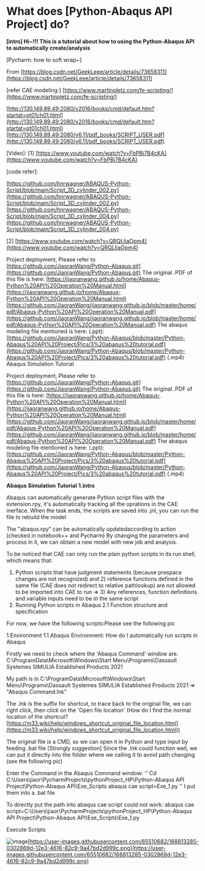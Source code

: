 # What does [Python-Abaqus API Project] do?

 **[intro] Hi~!!! This is a tutorial about how to using the Python-Abaqus API to automatically create/analysis**

[Pycharm: how to soft wrap~]

From [https://blog.csdn.net/GeekLeee/article/details/73658311](https://blog.csdn.net/GeekLeee/article/details/73658311)

[refer CAE modeling:] [https://www.martinpletz.com/fe-scripting/](https://www.martinpletz.com/fe-scripting/)

[http://130.149.89.49:2080/v2016/books/cmd/default.htm?startat=pt01ch01.html](http://130.149.89.49:2080/v2016/books/cmd/default.htm?startat=pt01ch01.html) [http://130.149.89.49:2080/v6.11/pdf_books/SCRIPT_USER.pdf](http://130.149.89.49:2080/v6.11/pdf_books/SCRIPT_USER.pdf)

[Video]: [1] [https://www.youtube.com/watch?v=FbPBj7B4cKA](https://www.youtube.com/watch?v=FbPBj7B4cKA)

[code refer]:

[https://github.com/hnrwagner/ABAQUS-Python-Script/blob/main/Script_3D_cylinder_002.py](https://github.com/hnrwagner/ABAQUS-Python-Script/blob/main/Script_3D_cylinder_002.py) [https://github.com/hnrwagner/ABAQUS-Python-Script/blob/main/Script_3D_cylinder_004.py](https://github.com/hnrwagner/ABAQUS-Python-Script/blob/main/Script_3D_cylinder_004.py)

[2] [https://www.youtube.com/watch?v=QRQLliaOpm4](https://www.youtube.com/watch?v=QRQLliaOpm4)

Project deployment, Please refer to [https://github.com/JiaoranWang/Python-Abaqus.git](https://github.com/JiaoranWang/Python-Abaqus.git) The original .PDF of this file is here: [https://jiaoranwang.github.io/home/Abaqus-Python%20API%20Operation%20Manual.html](https://jiaoranwang.github.io/home/Abaqus-Python%20API%20Operation%20Manual.html) [https://github.com/JiaoranWang/jiaoranwang.github.io/blob/master/home/pdf/Abaqus-Python%20API%20Operation%20Manual.pdf](https://github.com/JiaoranWang/jiaoranwang.github.io/blob/master/home/pdf/Abaqus-Python%20API%20Operation%20Manual.pdf) The abaqus modeling file mentioned is here: (.ppt): [https://github.com/JiaoranWang/Python-Abaqus/blob/master/Python-Abaqus%20API%20Project/Pics/3%20abaqus%20tutorial.pdf](https://github.com/JiaoranWang/Python-Abaqus/blob/master/Python-Abaqus%20API%20Project/Pics/3%20abaqus%20tutorial.pdf) (.mp4) Abaqus Simulation Tutorial

Project deployment, Please refer to [https://github.com/JiaoranWang/Python-Abaqus.git](https://github.com/JiaoranWang/Python-Abaqus.git) The original .PDF of this file is here: [https://jiaoranwang.github.io/home/Abaqus-Python%20API%20Operation%20Manual.html](https://jiaoranwang.github.io/home/Abaqus-Python%20API%20Operation%20Manual.html) [https://github.com/JiaoranWang/jiaoranwang.github.io/blob/master/home/pdf/Abaqus-Python%20API%20Operation%20Manual.pdf](https://github.com/JiaoranWang/jiaoranwang.github.io/blob/master/home/pdf/Abaqus-Python%20API%20Operation%20Manual.pdf) The abaqus modeling file mentioned is here: (.ppt): [https://github.com/JiaoranWang/Python-Abaqus/blob/master/Python-Abaqus%20API%20Project/Pics/3%20abaqus%20tutorial.pdf](https://github.com/JiaoranWang/Python-Abaqus/blob/master/Python-Abaqus%20API%20Project/Pics/3%20abaqus%20tutorial.pdf) (.mp4)

**Abaqus Simulation Tutorial** **1.intro**

Abaqus can automatically generate Python script files with the extension.rpy, it's automatically tracking all the oprations in the CAE inerface. When the task ends, the scripts are saved into .jnl, you can run the file to rebuild the model

The "abaqus.rpy" can be automatically updatedaccording to action (checked in notebook++ and Pycharm) By changing the parameters and process in it, we can obtain a new model with new job and analysis.

To be noticed that CAE can only run the plain python scripts in its run shell, which means that:

1. Python scripts that have judgment statements (because prespace changes are not recognized) and 2) reference functions defined in the same file (CAE does not redirect to relative pathlookup) are not allowed to be imported into CAE to run => 3) Any references, function definitions and variable inputs need to be in the same script
2. Running Python scripts in Abaqus 2.1 Function structure and specification

For now, we have the following scripts:Please see the following pic

1.Environment 1.1 Abaqus Environment: How do I automatically run scripts in Abaqus

Firstly we need to check where the 'Abaqus Command' window are. C:\ProgramData\Microsoft\Windows\Start Menu\Programs\Dassault Systemes SIMULIA Established Products 2021

My path is in C:\ProgramData\Microsoft\Windows\Start Menu\Programs\Dassault Systemes SIMULIA Established Products 2021 => "Abaqus Command.lnk"

The .lnk is the suffix for shortcut, to trace back to the original file, we can right click, then click on the 'Open file location' (How do I find the normal location of the shortcut? [https://m33.wiki/help/windows_shortcut_original_file_location.html](https://m33.wiki/help/windows_shortcut_original_file_location.html))

The original file is a CMD, so we can open it in Python and type input by feeding .bat file [Strongly suggestion] Since the .lnk could function well, we can put it directly into the folder where we calling it to avoid path changing (see the following pic)

Enter the Command in the Abaqus Command window: '' Cd C:\Users\jiaor\PycharmProjects\pythonProject_HP\Python-Abaqus API Project\Python-Abaqus API\Exe_Scripts abaqus cae script=Exe_1.py '' I put them into a .bat file

To directly put the path into abaqus cae script could not work: abaqus cae script=C:\Users\jiaor\PycharmProjects\pythonProject_HP\Python-Abaqus API Project\Python-Abaqus API\Exe_Scripts\Exe_1.py

Execute Scripts

​![image](https://user-images.githubusercontent.com/65510682/168813285-0302869d-12e3-4616-82c9-9a47bd2d999c.png)[https://user-images.githubusercontent.com/65510682/168813285-0302869d-12e3-4616-82c9-9a47bd2d999c.png](https://user-images.githubusercontent.com/65510682/168813285-0302869d-12e3-4616-82c9-9a47bd2d999c.png)

‍
